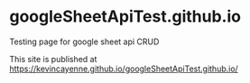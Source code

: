 # googleSheetApiTest.github.io
Testing page for google sheet api CRUD

This site is published at https://kevincayenne.github.io/googleSheetApiTest.github.io/